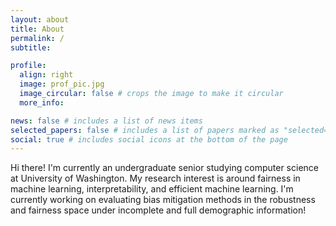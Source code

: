 ```yaml
---
layout: about
title: About
permalink: /
subtitle:

profile:
  align: right
  image: prof_pic.jpg
  image_circular: false # crops the image to make it circular
  more_info:

news: false # includes a list of news items
selected_papers: false # includes a list of papers marked as "selected={true}"
social: true # includes social icons at the bottom of the page
---
```


Hi there! I'm currently an undergraduate senior studying computer science at University of Washington. My research interest is around fairness in machine learning, interpretability, and efficient machine learning. I'm currently working on evaluating bias mitigation methods in the robustness and fairness space under incomplete and full demographic information!
